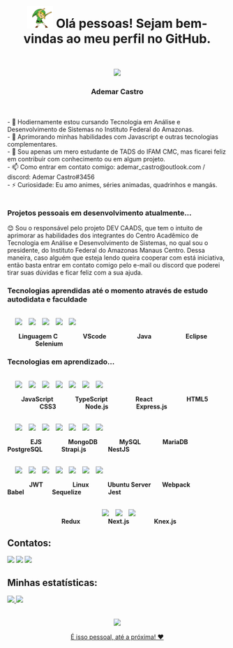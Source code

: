 <div align="center">
  <h1><img src="0 - Arquivos/gifs/link.gif" width="60px"/> Olá pessoas! Sejam bem-vindas ao meu perfil no GitHub.</h1>
</div>
<br><br>
<div align="center">
  <img src="https://scontent.fmao1-1.fna.fbcdn.net/v/t39.30808-6/312274917_1099555510933086_3845419909291664723_n.jpg?stp=dst-jpg_p526x296&_nc_cat=101&ccb=1-7&_nc_sid=730e14&_nc_eui2=AeEc_j2kpUxHZB-RLj5XGkYTHNnswvDubRkc2ezC8O5tGa5dhi9re6slXtH6oMYwofWE6iAAGJ-UWzh_tVvamDHb&_nc_ohc=Gey-_xE95_AAX_eZoC0&_nc_ht=scontent.fmao1-1.fna&oh=00_AT9MJiFRle5D-MSaTUz2IkbEEcxL8lBfnC3g5d8s1Qx3EA&oe=63543CD9" width="300px"/>
  <h3>Ademar Castro</h3>
</div>
<br><br>
- 🔭 Hodiernamente estou cursando Tecnologia em Análise e Desenvolvimento de Sistemas no Instituto Federal do Amazonas. <br>
- 🌱 Aprimorando minhas habilidades com Javascript e outras tecnologias complementares. <br>
- 💬 Sou apenas um mero estudante de TADS do IFAM CMC, mas ficarei feliz em contribuir com conhecimento ou em algum projeto. <br>
- 📫 Como entrar em contato comigo: ademar_castro@outlook.com / discord: Ademar Castro#3456<br>
- ⚡ Curiosidade: Eu amo animes, séries animadas, quadrinhos e mangás.<br><br>
<h3>Projetos pessoais em desenvolvimento atualmente...</h3>
😊️ Sou o responsável pelo projeto DEV CAADS, que tem o intuito de aprimorar as habilidades dos integrantes do Centro Acadêmico de Tecnologia em Análise e               Desenvolvimento de Sistemas, no qual sou o presidente, do Instituto Federal do Amazonas Manaus Centro. Dessa maneira, caso alguém que esteja lendo queira cooperar com  está iniciativa, então basta entrar em contato comigo pelo e-mail ou discord que poderei tirar suas dúvidas e ficar feliz com a sua ajuda.  <br>

<h3>Tecnologias aprendidas até o momento através de estudo autodidata e faculdade</h3> <br>

<div>
  &emsp; <img src="https://images.vexels.com/media/users/3/166179/isolated/preview/b83d6b47a9502dfaf535087627a8bf96-icone-da-linguagem-de-programacao-c.png" width="100px"/> &ensp;
  <img src="https://www.svgrepo.com/show/374171/vscode.svg" width="100px"/> &ensp;
  <img src="https://www.svgrepo.com/show/353924/java.svg" width="100px"/> &ensp;
  <img src="https://www.svgrepo.com/show/353685/eclipse-icon.svg" width="100px"/> &ensp;
  <img src="https://www.svgrepo.com/show/354321/selenium.svg" width="100px"/> &ensp;
</div>

&emsp;&nbsp;&nbsp; <strong>Linguagem C</strong>
&emsp;&emsp;&nbsp;&nbsp; <strong>&emsp;VScode</strong>
&emsp;&emsp;&emsp;&ensp; <strong>&emsp;Java</strong>
&emsp;&emsp;&emsp;&ensp;&nbsp;&nbsp; <strong>&emsp;Eclipse</strong>
&emsp;&emsp;&emsp;&nbsp; <strong>&emsp;Selenium</strong>

<h3>Tecnologias em aprendizado...</h3> <br>

<div>
  &emsp; <img src="https://upload.wikimedia.org/wikipedia/commons/9/99/Unofficial_JavaScript_logo_2.svg" width="100px"/> &ensp;
  <img src="https://www.svgrepo.com/show/303600/typescript-logo.svg" width="100px"/> &ensp;
  <img src="https://www.svgrepo.com/show/354259/react.svg" width="100px"/> &ensp;
  <img src="https://www.svgrepo.com/show/373669/html.svg" width="100px"/> &ensp;
  <img src="https://www.svgrepo.com/show/373535/css.svg" width="100px"/> &ensp;
  <img src="https://www.svgrepo.com/show/355140/node.svg" width="100px"/> &ensp;
  <img src="https://upload.wikimedia.org/wikipedia/commons/thumb/8/88/Status_iucn_EX_icon.svg/480px-Status_iucn_EX_icon.svg.png" width="100px"/> &ensp;
</div>

&emsp; <strong>&emsp;JavaScript</strong>
&emsp;&emsp; <strong>&emsp;TypeScript</strong>
&emsp;&emsp;&emsp; <strong>&emsp;React</strong>
&emsp;&emsp;&emsp;&emsp; <strong>&emsp;HTML5</strong>
&emsp;&emsp;&emsp;&emsp; <strong>&emsp;CSS3</strong>
&emsp;&emsp;&ensp;&ensp; <strong>&emsp;&nbsp;Node.js</strong>
&emsp;&emsp;&emsp; <strong>&emsp;Express.js</strong>

<div>
<br>
  &emsp; <img src="https://www.svgrepo.com/show/373574/ejs.svg" width="100px"/> &ensp;
  <img src="https://www.svgrepo.com/show/373845/mongo.svg" width="100px"/> &ensp;
  <img src="https://www.svgrepo.com/show/354099/mysql.svg" width="100px"/> &ensp;
  <img src="https://www.svgrepo.com/show/373824/mariadb.svg" width="100px"/> &ensp;
  <img src="https://www.svgrepo.com/show/373965/pgsql.svg" width="100px"/> &ensp;
  <img src="https://www.svgrepo.com/show/354399/strapi-icon.svg" width="100"/> &ensp;
  <img src="https://www.svgrepo.com/show/354107/nestjs.svg" width="100"/> &ensp;
</div>

&emsp;&emsp;&ensp; <strong>&emsp;EJS</strong>
&emsp;&emsp;&ensp;&nbsp; <strong>&emsp;MongoDB</strong>
&emsp;&emsp; <strong>&emsp;MySQL</strong>
&emsp;&emsp; <strong>&emsp;MariaDB</strong>
&emsp;&nbsp; <strong>&emsp;PostgreSQL</strong>
&emsp;&nbsp; <strong>&emsp;&nbsp;Strapi.js</strong>
&emsp;&emsp; <strong>&emsp;NestJS</strong>

<div>
  <br>
  &emsp; <img src="https://img.icons8.com/color/452/java-web-token.png" width="100px"/> &ensp;
  <img src="https://www.iconsdb.com/icons/preview/white/linux-xxl.png" width="100px"/> &ensp;
  <img src="https://www.svgrepo.com/show/349544/ubuntu.svg" width="100px"/> &ensp;
  <img src="https://www.svgrepo.com/show/354552/webpack.svg" width="100px"/> &ensp;
  <img src="https://www.svgrepo.com/show/353468/babel.svg" width="100px"/> &ensp;
  <img src="https://www.svgrepo.com/show/354333/sequelize.svg" width="100px"/> &ensp;
  <img src="https://www.svgrepo.com/show/353930/jest.svg" width="100px"/> &ensp;
</div>

&emsp;&emsp;&nbsp; <strong>&emsp;JWT</strong>
&emsp;&emsp;&emsp;&nbsp; <strong>&emsp;Linux</strong>
&emsp;&ensp; <strong>&emsp;Ubuntu Server</strong>
&nbsp; <strong>&emsp;Webpack</strong>
&emsp;&nbsp;&nbsp;&nbsp; <strong>&emsp;Babel</strong>
&emsp;&emsp;&ensp;&nbsp; <strong>&emsp;&nbsp;Sequelize</strong>
&emsp;&emsp;&nbsp;&nbsp;&nbsp; <strong>&emsp;Jest</strong>

<div align="center">
  <br>
  &emsp; <img src="https://www.svgrepo.com/show/354274/redux.svg" width="100px"/> &ensp;
  <img src="https://ui-lib.com/blog/wp-content/uploads/2021/12/nextjs-boilerplate-logo.png" width="100px"/> &ensp;
  <img src="https://www.svgrepo.com/show/353972/knex.svg" width="100px"/> &ensp;
</div>

<div align="center">
  &nbsp;&nbsp;<strong>Redux</strong>
  &emsp;&emsp;&emsp;&emsp; <strong>Next.js</strong>
  &emsp;&emsp;&ensp; <strong>&emsp;Knex.js</strong>
</div>

## Contatos:

<div>
  <a href="https://www.instagram.com/ademar.a.castro/" target="_blank"><img src="https://img.shields.io/badge/-Instagram-%23E4405F?style=for-the-badge&logo=instagram&logoColor=white" target="_blank"></a>
  <a href = "ademar.castro.fh@gmail.com"><img src="https://img.shields.io/badge/Gmail-D14836?style=for-the-badge&logo=gmail&logoColor=white" target="_blank"></a>
  <a href="https://www.linkedin.com/in/ademar-castro-b61973232/" target="_blank"><img src="https://img.shields.io/badge/-LinkedIn-%230077B5?style=for-the-badge&logo=linkedin&logoColor=white" target="_blank"></a>
</div>

## Minhas estatísticas:

<div>
<a href="https://github.com/AdemarCastro">
<img height="180em" src="https://github-readme-stats.vercel.app/api/top-langs/?username=AdemarCastro&layout=compact&langs_count=7&theme=dracula"/>
<img height="180em" src="https://github-readme-stats.vercel.app/api?username=AdemarCastro&show_icons=true&theme=dracula&include_all_commits=true&count_private=true"/>
</div>
<br><br>
<div align="center">
  <img src="https://i.pinimg.com/originals/b2/d5/3d/b2d53d95c57463d69ebbe4f24a72ff49.gif" width="250px"/>
  <p>É isso pessoal, até a próxima! ❤️</p> 
</div>
